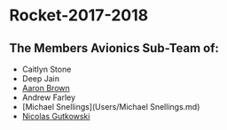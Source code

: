 # Rocket-2017-2018

## The Members Avionics Sub-Team of:
* Caitlyn Stone
* Deep Jain
* [Aaron Brown](aaron-brown)
* Andrew Farley 
* [Michael Snellings](Users/Michael Snellings.md)
* [Nicolas Gutkowski](Users/nicolasgutkowski.md)
